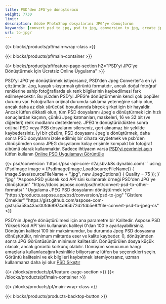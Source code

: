 ```yaml
---
title: PSD'den JPG'ye dönüştürücü
weight: 7730
limit: 
description: Adobe PhotoShop dosyalarını JPG'ye dönüştürün
keywords: [convert psd to jpg, psd to jpg, conversion to jpg, create jpg from psd, print psd as jpg]
url: to-jpg/
---
```


{{< blocks/products/pf/main-wrap-class >}}

{{< blocks/products/pf/main-container >}}

{{< blocks/products/pf/feature-page-section h2="PSD'yi JPG'ye Dönüştürmek İçin Ücretsiz Online Uygulama" >}}
<p>PSD'yi JPG'ye dönüştürmek istiyorsanız, PSD'den Jpeg Converter'a en iyi çözümdür. Jpg, kayıplı sıkıştırmalı görüntü formatıdır, ancak doğal fotoğraf renklerine sahip fotoğraflarda ek renk bilgilerinin kaybedilmesi fark edilmeyecektir. Bu yüzden PSD'yi JPEG'e dönüştürmenin kendi çok popüler durumu var. Fotoğrafları orijinal durumda saklama yeteneğine sahip olun, ancak daha az disk sürücüsü boyutlarında birçok şirket için bir hayaldir. Ancak lütfen dikkatli olun, tüm PSD dosyalarını Jpeg'e dönüştürmek için hızlı sonuçlardan kaçının, çünkü Jpeg katmanları, maskeleri, 16 ve 32 bit (ve diğerleri) renk modlarını desteklemez. JPEG'e dönüştürüldükten sonra orijinal PSD veya PSB dosyalarını silerseniz, geri alınamaz bir şekilde kaybedersiniz. İyi bir çözüm, PSD dosyasını Jpeg'e dönüştürmek, daha sonra PSD dosyalarını izole edilmiş bir cihaza kaydetmek ve psb'den dönüşümden sonra JPEG dosyalarını kolay erişimle kompakt bir fotoğraf albümü olarak kullanmaktır. Sadece ihtiyacın varsa <a href="/psd/view">PSD'yi çevrimiçi açın</a> lütfen kullanın <a href="/psd/view">Online PSD Uygulamayı Görüntüle</a></p>
{{< psd/conversion `https://psd-api-core-rl2ajsbv.k8s.dynabic.com/` 
`    using (PsdImage image = (PsdImage)Image.Load(sourceFileName))
    {
        image.Save(sourceFileName + ".jpg",  new JpegOptions() { Quality = 75 });
    }` 
		"jpg" 
"Aspose.PSD yüksek kod API'sini kullanarak örneği PSD'den JPG'ye dönüştürün"  "https://docs.aspose.com/psd/net/convert-psd-to-other-formats/" 
"Uygulama JPEG PSD dosyalarını dönüştürmek için" "https://products.aspose.app/psd/conversion/psd-to-jpg" 
"Gistlere Örnekler" "https://gist.github.com/aspose-com-gists/5a58a43ac00fd68974d95b72d2fdb5e8#file-convert-psd-to-jpeg-cs" >}}
<p>PSD'nin Jpeg'e dönüştürülmesi için ana parametre bir Kalitedir. Aspose.PSD Yüksek Kod API'sini kullanarak kaliteyi 0'dan 100'e ayarlayabilirsiniz. Dönüşüm kalitesi 100 bir maksimumdur, bu durumda Jpeg PSD dosyasına dönüştürülür, minimum miktarda eser ve kalite kaybeder. 0, dönüşümden sonra JPG Görüntüsünün minimum kalitesidir. Dönüştürülen dosya küçük olacak, ancak görüntü korkunç olabilir. Dönüşüm sonucunun hangi amaçlarla kullanılacağını kesinlikle biliyorsanız lütfen bu seçenekleri seçin. Görüntü kalitesini ve ek bilgileri kaybetmek istemiyorsanız, uzman kullanmanız daha iyi olur <a href="/psd/reduce-size">PSD Sıkıştır</a></p>
{{< /blocks/products/pf/feature-page-section >}}
{{< /blocks/products/pf/main-container >}}


{{< /blocks/products/pf/main-wrap-class >}}

{{< blocks/products/products-backtop-button >}}
